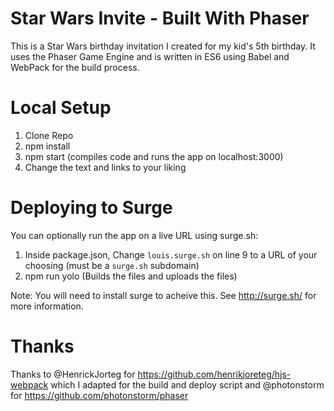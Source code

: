 # Star Wars Invite - Built With Phaser

This is a Star Wars birthday invitation I created for my kid's 5th birthday. It uses the Phaser Game Engine and is written in ES6 using Babel and WebPack for the build process.

# Local Setup

1. Clone Repo
2. npm install
3. npm start (compiles code and runs the app on localhost:3000) 
4. Change the text and links to your liking

# Deploying to Surge

You can optionally run the app on a live URL using surge.sh:

1. Inside package.json, Change `louis.surge.sh` on line 9 to a URL of your choosing (must be a `surge.sh` subdomain)
2. npm run yolo (Builds the files and uploads the files)

Note: You will need to install surge to acheive this. See http://surge.sh/ for more information.

# Thanks

Thanks to @HenrickJorteg for https://github.com/henrikjoreteg/hjs-webpack which I adapted for the build and deploy script and @photonstorm for https://github.com/photonstorm/phaser

